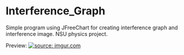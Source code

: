 # Interference_Graph
Simple program using JFreeChart for creating interference graph and interference image. NSU physics project.

Preview:
<a href="https://imgur.com/qDPhAQE"><img src="https://i.imgur.com/qDPhAQE.png" title="source: imgur.com" /></a>
